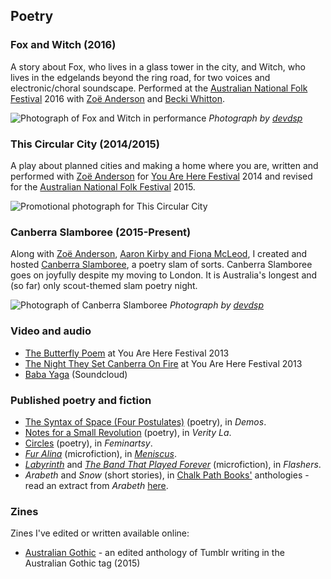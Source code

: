 ## Poetry

### Fox and Witch (2016)

A story about Fox, who lives in a glass tower in the city, and Witch, who lives in the edgelands beyond the ring road, for two voices and electronic/choral soundscape. Performed at the [Australian National Folk Festival](http://folkfestival.org.au/) 2016 with [Zoë Anderson](http://imaginaryink.tumblr.com/) and [Becki Whitton](https://aphir.bandcamp.com/).

![Photograph of Fox and Witch in performance](/assets/foxandwitch.jpg)
*Photograph by [devdsp](http://flickr.com/devdsp)*

### This Circular City (2014/2015)

A play about planned cities and making a home where you are, written and performed with [Zoë Anderson](http://imaginaryink.tumblr.com/) for [You Are Here Festival](http://youareherecanberra.com.au/) 2014 and revised for the [Australian National Folk Festival](http://folkfestival.org.au/) 2015.

![Promotional photograph for This Circular City](/assets/thiscircularcity.jpg)

### Canberra Slamboree (2015-Present)

Along with [Zoë Anderson](http://imaginaryink.tumblr.com/), [Aaron Kirby and Fiona McLeod](http://mclirby.com/), I created and hosted [Canberra Slamboree](http://mclirby.com/canberra-slambouree), a poetry slam of sorts. Canberra Slamboree goes on joyfully despite my moving to London. It is Australia's longest and (so far) only scout-themed slam poetry night.

![Photograph of Canberra Slamboree](/assets/canberraslamboree.jpg)
*Photograph by [devdsp](http://flickr.com/devdsp)*

### Video and audio

* [The Butterfly Poem](http://www.youtube.com/watch?v=b3-7rXW-Ank) at You Are Here Festival 2013
* [The Night They Set Canberra On Fire](http://www.youtube.com/watch?v=My7XSpu2n4Y) at You Are Here Festival 2013
* [Baba Yaga](https://soundcloud.com/lucubratory/big-w) (Soundcloud)

### Published poetry and fiction

* [The Syntax of Space (Four Postulates)](http://www.demosproject.net/the-syntax-of-space-four-postulates/) (poetry), in _Demos_.
* [Notes for a Small Revolution](http://verityla.com/notes-for-a-small-revolution-raphael-kabo/) (poetry), in _Verity La_.
* [Circles](http://feminartsy.com/?p=444) (poetry), in _Feminartsy_.
* _[Fur Alina](http://www.meniscus.org.au/Meniscus%20-%20Volume%202,%20Issue%202.pdf)_ (microfiction), in _[Meniscus](http://www.meniscus.org.au/)_.
* _[Labyrinth](http://seizureonline.com/content/labyrinth/)_ and _[The Band That Played Forever](http://seizureonline.com/content/the-band-that-played-forever/)_ (microfiction), in _Flashers_.
* _Arabeth_ and _Snow_ (short stories), in [Chalk Path Books'](http://chalkpathbooks.com/) anthologies - read an extract from _Arabeth_ [here](http://chalkpathbooks.com/arabeth/).

### Zines

Zines I've edited or written available online:

* [Australian Gothic](/assets/Australian-Gothic-web.pdf) - an edited anthology of Tumblr writing in the Australian Gothic tag (2015)